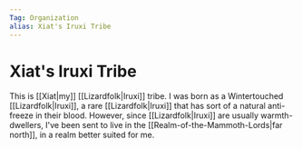 ```yaml
---
Tag: Organization
alias: Xiat's Iruxi Tribe
---
```

# Xiat's Iruxi Tribe
This is [[Xiat|my]] [[Lizardfolk|Iruxi]] tribe. I was born as a Wintertouched [[Lizardfolk|Iruxi]], a rare [[Lizardfolk|Iruxi]] that has sort of a natural anti-freeze in their blood. However, since [[Lizardfolk|Iruxi]] are usually warmth-dwellers, I've been sent to live in the [[Realm-of-the-Mammoth-Lords|far north]], in a realm better suited for me. 